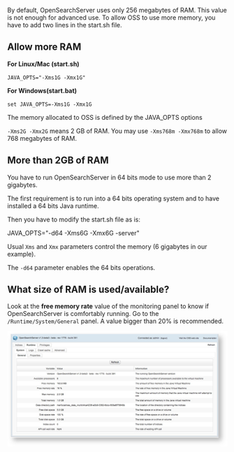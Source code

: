 By default, OpenSearchServer uses only 256 megabytes of RAM. This value is not enough for advanced use. To allow OSS to use more memory, you have to add two lines in the start.sh file.

## Allow more RAM

**For Linux/Mac (start.sh)**

    JAVA_OPTS="-Xms1G -Xmx1G"

**For Windows(start.bat)**

    set JAVA_OPTS=-Xms1G -Xmx1G  

The memory allocated to OSS is defined by the JAVA_OPTS options

`-Xms2G -Xmx2G` means 2 GB of RAM.
You may use `-Xms768m -Xmx768m` to allow 768 megabytes of RAM.

## More than 2GB of RAM

You have to run OpenSearchServer in 64 bits mode to use more than 2 gigabytes.

The first requirement is to run into a 64 bits operating system and to have installed a 64 bits Java runtime.

Then you have to modify the start.sh file as is:
  
JAVA_OPTS="-d64 -Xms6G -Xmx6G -server"  

Usual `Xms` and `Xmx` parameters control the memory (6 gigabytes in our example).

The `-d64` parameter enables the 64 bits operations.

## What size of RAM is used/available?

Look at the **free memory rate** value of the monitoring panel to know if OpenSearchServer is comfortably running. Go to the `/Runtime/System/General` panel. A value bigger than 20% is recommended.

![Memory usage](outofmemory.png)